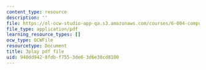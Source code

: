 ```yaml
---
content_type: resource
description: ''
file: https://ol-ocw-studio-app-qa.s3.amazonaws.com/courses/6-004-computation-structures-spring-2017/940dd9428fdbf7553de63d6e38cd8100_8yO2FBBfaB0.pdf
file_type: application/pdf
learning_resource_types: []
ocw_type: OCWFile
resourcetype: Document
title: 3play pdf file
uid: 940dd942-8fdb-f755-3de6-3d6e38cd8100
---
```

